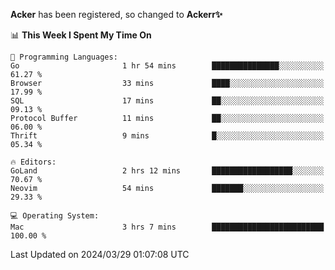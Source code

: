 **Acker** has been registered, so changed to **Ackerr✨**

<!--START_SECTION:waka-->
📊 **This Week I Spent My Time On** 

```text
💬 Programming Languages: 
Go                       1 hr 54 mins        ███████████████░░░░░░░░░░   61.27 % 
Browser                  33 mins             ████░░░░░░░░░░░░░░░░░░░░░   17.99 % 
SQL                      17 mins             ██░░░░░░░░░░░░░░░░░░░░░░░   09.13 % 
Protocol Buffer          11 mins             ██░░░░░░░░░░░░░░░░░░░░░░░   06.00 % 
Thrift                   9 mins              █░░░░░░░░░░░░░░░░░░░░░░░░   05.34 % 

🔥 Editors: 
GoLand                   2 hrs 12 mins       ██████████████████░░░░░░░   70.67 % 
Neovim                   54 mins             ███████░░░░░░░░░░░░░░░░░░   29.33 % 

💻 Operating System: 
Mac                      3 hrs 7 mins        █████████████████████████   100.00 % 
```


 Last Updated on 2024/03/29 01:07:08 UTC
<!--END_SECTION:waka-->
